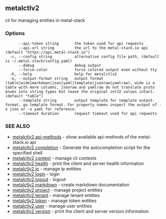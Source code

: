 ## metalctlv2

cli for managing entities in metal-stack

### Options

```
      --api-token string       the token used for api requests
      --api-url string         the url to the metal-stack.io api (default "https://api.metal-stack.io")
  -c, --config string          alternative config file path, (default is ~/.metal-stack/config.yaml)
      --debug                  debug output
      --force-color            force colored output even without tty
  -h, --help                   help for metalctlv2
  -o, --output-format string   output format (table|wide|markdown|json|yaml|template|jsonraw|yamlraw), wide is a table with more columns, jsonraw and yamlraw do not translate proto enums into string types but leave the original int32 values intact. (default "table")
      --template string        output template for template output-format, go template format. For property names inspect the output of -o json or -o yaml for reference.
      --timeout duration       request timeout used for api requests
```

### SEE ALSO

* [metalctlv2 api-methods](metalctlv2_api-methods.md)	 - show available api-methods of the metal-stack.io api
* [metalctlv2 completion](metalctlv2_completion.md)	 - Generate the autocompletion script for the specified shell
* [metalctlv2 context](metalctlv2_context.md)	 - manage cli contexts
* [metalctlv2 health](metalctlv2_health.md)	 - print the client and server health information
* [metalctlv2 ip](metalctlv2_ip.md)	 - manage ip entities
* [metalctlv2 login](metalctlv2_login.md)	 - login
* [metalctlv2 logout](metalctlv2_logout.md)	 - logout
* [metalctlv2 markdown](metalctlv2_markdown.md)	 - create markdown documentation
* [metalctlv2 project](metalctlv2_project.md)	 - manage project entities
* [metalctlv2 tenant](metalctlv2_tenant.md)	 - manage tenant entities
* [metalctlv2 token](metalctlv2_token.md)	 - manage token entities
* [metalctlv2 user](metalctlv2_user.md)	 - manage user entities
* [metalctlv2 version](metalctlv2_version.md)	 - print the client and server version information

